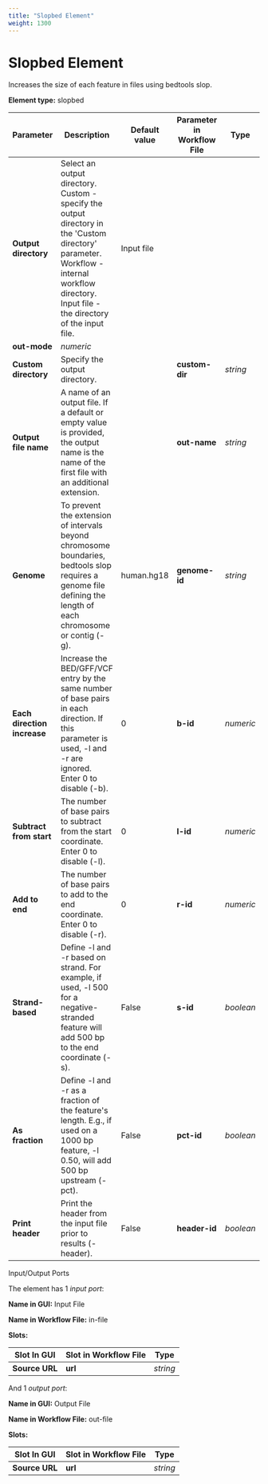 ```yaml
---
title: "Slopbed Element"
weight: 1300
---
```


# Slopbed Element

Increases the size of each feature in files using bedtools slop.

**Element type:** slopbed

| Parameter                                 | Description                                                                                                                                          | Default value | Parameter in Workflow File | Type    |
|-------------------------------------------|------------------------------------------------------------------------------------------------------------------------------------------------------|---------------|----------------------------|---------|
| **Output directory**                      | Select an output directory. Custom - specify the output directory in the 'Custom directory' parameter. Workflow - internal workflow directory. Input file - the directory of the input file. | Input file    |                            |         |
| **out-mode**                              | _numeric_                                                                                                                                            |               |                            |         |
| **Custom directory**                      | Specify the output directory.                                                                                                                        |               | **custom-dir**             | _string_|
| **Output file name**                      | A name of an output file. If a default or empty value is provided, the output name is the name of the first file with an additional extension.        |               | **out-name**               | _string_|
| **Genome**                                | To prevent the extension of intervals beyond chromosome boundaries, bedtools slop requires a genome file defining the length of each chromosome or contig (-g). | human.hg18    | **genome-id**              | _string_|
| **Each direction increase**               | Increase the BED/GFF/VCF entry by the same number of base pairs in each direction. If this parameter is used, -l and -r are ignored. Enter 0 to disable (-b). | 0             | **b-id**                   | _numeric_ |
| **Subtract from start**                   | The number of base pairs to subtract from the start coordinate. Enter 0 to disable (-l).                                                             | 0             | **l-id**                   | _numeric_ |
| **Add to end**                            | The number of base pairs to add to the end coordinate. Enter 0 to disable (-r).                                                                      | 0             | **r-id**                   | _numeric_ |
| **Strand-based**                          | Define -l and -r based on strand. For example, if used, -l 500 for a negative-stranded feature will add 500 bp to the end coordinate (-s).            | False         | **s-id**                   | _boolean_ |
| **As fraction**                           | Define -l and -r as a fraction of the feature's length. E.g., if used on a 1000 bp feature, -l 0.50, will add 500 bp upstream (-pct).                 | False         | **pct-id**                 | _boolean_ |
| **Print header**                          | Print the header from the input file prior to results (-header).                                                                                     | False         | **header-id**              | _boolean_ |

Input/Output Ports

The element has 1 _input port_:

**Name in GUI:** Input File

**Name in Workflow File:** in-file

**Slots:**

| Slot In GUI  | Slot in Workflow File | Type    |
|--------------|-----------------------|---------|
| **Source URL** | **url**             | _string_ |

And 1 _output port_:

**Name in GUI:** Output File

**Name in Workflow File:** out-file

**Slots:**

| Slot In GUI  | Slot in Workflow File | Type    |
|--------------|-----------------------|---------|
| **Source URL** | **url**             | _string_ |